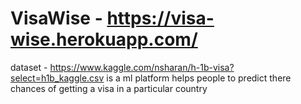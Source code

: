 # VisaWise - https://visa-wise.herokuapp.com/
dataset - https://www.kaggle.com/nsharan/h-1b-visa?select=h1b_kaggle.csv
is a ml platform helps people to predict there chances of getting  a visa in a particular country 
